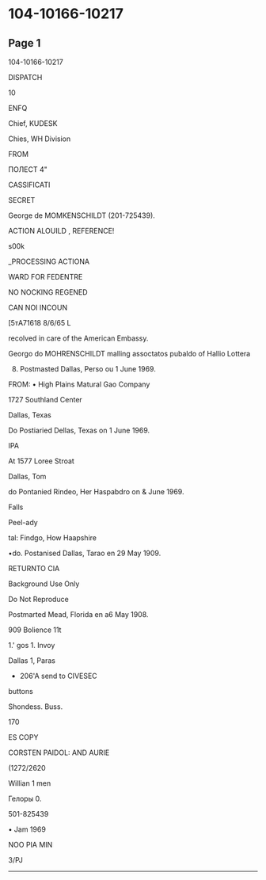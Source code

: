 # 104-10166-10217

## Page 1

104-10166-10217

DISPATCH

10

ENFQ

Chief, KUDESK

Chies, WH Division

FROM

ПОЛЕСТ 4"

CASSIFICATI

SECRET

George de MOMKENSCHILDT (201-725439).

ACTION ALOUILD , REFERENCE!

s00k

_PROCESSING ACTIONA

WARD FOR FEDENTRE

NO NOCKING REGENED

CAN NOI INCOUN

[5тA71618 8/6/65 L

recolved in care of the American Embassy.

Georgo do MOHRENSCHILDT malling assoctatos pubaldo of Hallio Lottera

8. Postmasted Dallas, Perso ou 1 June 1969.

FROM: • High Plains Matural Gao Company

1727 Southland Center

Dallas, Texas

Do Postiaried Dellas, Texas on 1 June 1969.

IPA

At 1577 Loree Stroat

Dallas, Tom

do Pontanied Rindeo, Her Haspabdro on & June 1969.

Falls

Peel-ady

tal: Findgo, How Haapshire

•do. Postanised Dallas, Tarao en 29 May 1909.

RETURNTO CIA

Background Use Only

Do Not Reproduce

Postmarted Mead, Florida en a6 May 1908.

909 Bolience 11t

1.' gos 1. Invoy

Dallas 1, Paras

- 206'A send to CIVESEC

buttons

Shondess. Buss.

170

ES COPY

CORSTEN PAIDOL: AND AURIE

(1272/2620

Willian 1 men

Гелоры 0.

501-825439

• Jam 1969

NOO PIA MIN

3/PJ

---

